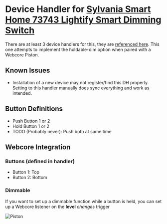 # Device Handler for [Sylvania Smart Home 73743 Lightify Smart Dimming Switch](https://www.amazon.com/gp/product/B0196M620Y/ref=ppx_yo_dt_b_asin_title_o01_s00?ie=UTF8&psc=1)

There are at least 3 device handlers for this, they are [referenced here](https://community.smartthings.com/t/faq-sylvania-battery-power-dimming-switch-model-73743-why-there-are-three-different-dths-to-choose-from/107714). This one attempts to implement the holdable-dim option when paired with a Webcore Piston.

## Known Issues

- Installation of a new device may not register/find this DH properly. Setting to this handler manually does sync everything and work as intended.

## Button Definitions

- Push Button 1 or 2
- Hold Button 1 or 2
- TODO (Probably never): Push both at same time

## Webcore Integration

### Buttons (defined in handler)
- Button 1: Top
- Button 2: Bottom

### Dimmable 
If you want to set up a dimmable function while a button is held, you can set up a Webcore listener on the **level** _changes_ trigger

![Piston](https://user-images.githubusercontent.com/513738/67286662-69972000-f49f-11e9-9d0a-c363c5582956.png)
